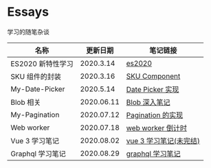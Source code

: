 # Essays

学习的随笔杂谈

| 名称              | 更新日期   | 笔记链接                                                |
| ----------------- | ---------- | ------------------------------------------------------- |
| ES2020 新特性学习 | 2020.3.14  | [es2020](./es2020/ReadMe.md)                            |
| SKU 组件的封装    | 2020.3.16  | [SKU Component](./SkuComponent/README.md)               |
| My-Date-Picker    | 2020.5.14  | [Date Picker 实现](./myself-datepicker/README.md)       |
| Blob 相关         | 2020.06.11 | [Blob 深入笔记](./Blob/Readme.md)                       |
| My-Pagination     | 2020.07.12 | [Pagination 的实现](./myself-pagination/readme.md)      |
| Web worker        | 2020.07.18 | [web worker 倒计时](./myself-timeCountDown/readme.md)   |
| Vue 3 学习笔记    | 2020.08.02 | [vue 3 学习笔记(未完结)](./vue/vue-next-test/README.md) |
| Graphql 学习笔记  | 2020.08.29 | [graphql 学习笔记](./node-graphql/readme.md)            |
